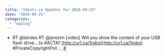 ```yaml
---
title: "Identi.ca Updates for 2010-09-25"
date: "2010-09-25"
categories: 
  - "mublog"
---
```


- RT @teirdes RT @jerezim \[video\] Will you show the content of your USB flash drive....to #ACTA? [http://ur1.ca/1robg](http://ur1.ca/1robg) #PrivateCopyrightPoli ... [#](http://identi.ca/notice/52401156)
